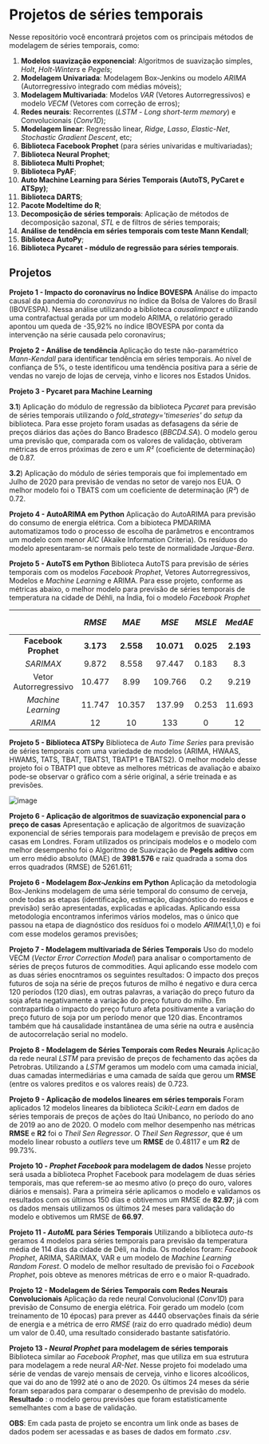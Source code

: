 # Projetos de séries temporais

Nesse repositório você encontrará projetos com os principais métodos de modelagem de séries temporais, como:

  1) **Modelos suavização exponencial**: Algoritmos de suavização simples, *Holt*, *Holt-Winters* e *Pegels*;
  2) **Modelagem Univariada**: Modelagem Box-Jenkins ou modelo *ARIMA* (Autorregressivo integrado com médias móveis);
  3) **Modelagem Multivariada**: Modelos *VAR* (Vetores Autorregressivos) e modelo *VECM* (Vetores com correção de erros);
  4) **Redes neurais**: Recorrentes (*LSTM* - *Long short-term memory*) e Convolucionais (*Conv1D*);
  5) **Modelagem linear**: Regressão linear, *Ridge*, *Lasso*, *Elastic-Net*, *Stochastic Gradient Descent*, etc;
  6) **Biblioteca Facebook Prophet** (para séries univaridas e multivariadas);
  7) **Biblioteca Neural Prophet**;
  8) **Biblioteca Multi Prophet**;
  9) **Biblioteca PyAF**;
  10) **Auto Machine Learning para Séries Temporais (AutoTS, PyCaret e ATSpy)**;
  11) **Biblioteca DARTS**;
  12) **Pacote Modeltime do R**;
  13) **Decomposição de séries temporais**: Aplicação de métodos de decomposição sazonal, *STL* e de filtros de séries temporais;
  14) **Análise de tendência em séries temporais com teste Mann Kendall**;
  15) **Biblioteca AutoPy**;
  16) **Biblioteca Pycaret - módulo de regressão para séries temporais**. 

## Projetos

**Projeto 1 - Impacto do coronavírus no Índice BOVESPA**
Análise do impacto causal da pandemia do *coronavírus* no índice da Bolsa de Valores do Brasil (IBOVESPA). Nessa análise utilizando a biblioteca *causalimpact* e utilizando uma contrafactual gerada por um modelo ARIMA, o relatório gerado apontou um queda de -35,92% no índice IBOVESPA por conta da intervenção na série causada pelo coronavírus;

**Projeto 2 - Análise de tendência**
Aplicação do teste não-paramétrico *Mann-Kendall* para identificar tendência em séries temporais. Ao nível de confiança de 5%, o teste identificou uma tendência positiva para a série de vendas no varejo de lojas de cerveja, vinho e licores nos Estados Unidos.

**Projeto 3 - Pycaret para Machine Learning**

**3.1**) Aplicação do módulo de regressão da biblioteca *Pycaret* para previsão de séries temporais utilizando o *fold_strategy='timeseries'* do *setup* da biblioteca. Para esse projeto foram usadas as defasagens da série de preços diários das ações do Banco Bradesco (*BBCD4.SA*). O modelo gerou uma previsão que, comparada com os valores de validação, obtiveram métricas de erros próximas de zero e um *R²* (coeficiente de determinação) de 0.87.

**3.2**) Aplicação do módulo de séries temporais que foi implementado em Julho de 2020 para previsão de vendas no setor de varejo nos EUA. O melhor modelo foi o TBATS com um coeficiente de determinação (*R²*) de 0.72.

**Projeto 4 - AutoARIMA em Python**
Aplicação do AutoARIMA para previsão do consumo de energia elétrica. Com a bibioteca PMDARIMA automatizamos todo o processo de escolha de parâmetros e encontramos um modelo com menor *AIC* (Akaike Information Criteria). Os resíduos do modelo apresentaram-se normais pelo teste de normalidade *Jarque-Bera*.

**Projeto 5 - AutoTS em Python**
Biblioteca AutoTS para previsão de séries temporais com os modelos *Facebook Prophet*, Vetores Autorregressivos, Modelos e *Machine Learning* e ARIMA. Para esse projeto, conforme as métricas abaixo, o melhor modelo para previsão de séries temporais de temperatura na cidade de Déhli, na Índia, foi o modelo *Facebook Prophet*

| |   *RMSE*   |  *MAE*  |  *MSE*|  *MSLE* |  *MedAE* |  *R-squared* |
|:----------------:|:------------------:|:------------------:|:------------------:|:------------------: |:------------------:|:------------------:|
|**Facebook Prophet** | **3.173**| **2.558** | **10.071**|**0.025**|**2.193**|**70.3%**|
|*SARIMAX* | 9.872| 8.558 | 97.447| 0.183 | 8.3|-7754.9%|
|Vetor Autorregressivo | 10.477| 8.99 | 109.766| 0.2 | 9.219|-9522.3%|
|*Machine Learning* | 11.747| 10.357 | 137.99| 0.253 | 11.693|-376.2%|
|*ARIMA* | 12| 10 | 133| 0 | 12|-46300 %|

**Projeto 5 - Biblioteca ATSPy**
Biblioteca de *Auto Time Series* para previsão de séries temporais com uma variedade de modelos (ARIMA, HWAAS, HWAMS, TATS, TBAT, TBATS1, TBATP1 e TBATS2). O melhor modelo desse projeto foi o TBATP1 que obteve as melhores métricas de avaliação e abaixo pode-se observar o gráfico com a série original, a série treinada e as previsões.

![image](https://user-images.githubusercontent.com/63425404/124525691-84760900-ddd6-11eb-950f-5552382324de.png)



**Projeto 6 - Aplicação de algoritmos de suavização exponencial para o preço de casas**
Apresentação e aplicação de algoritmos de suavização exponencial de séries temporais para modelagem e previsão de preços em casas em Londres. Foram utilizados os principais modelos e o modelo com melhor desempenho foi o Algoritmo de Suavização de **Pegels aditivo** com um erro médio absoluto (MAE) de **3981.576** e raiz quadrada a soma dos erros quadrados (RMSE) de 5261.611;

**Projeto 6 - Modelagem *Box-Jenkins* em Python**
Aplicação da metodologia Box-Jenkins modelagem de uma série temporal do consumo de cerveja, onde todas as etapas (identificação, estimação, diagnóstico do resíduos e previsão) serão apresentadas, explicadas e aplicadas. Aplicando essa metodologia encontramos inferimos vários modelos, mas o único que passou na etapa de diagnóstico dos resíduos foi o modelo 𝐴𝑅𝐼𝑀𝐴(1,1,0) e foi com esse modelos geramos previsões;

**Projeto 7 - Modelagem multivariada de Séries Temporais**
Uso do modelo VECM (*Vector Error Correction Model*) para analisar o comportamento de séries de preços futuros de commodities. Aqui aplicando esse modelo com as duas séries enocntramos os seguintes resultados: O impacto dos preços futuros de soja na série de preços futuros de milho é negativo e dura cerca 120 períodos (120 dias), em outras palavras, a variação do preço futuro da soja afeta negativamente a variação do preço futuro do milho. Em contrapartida o impacto do preço futuro afeta positivamente a variação do preço futuro de soja por um período menor que 120 dias. Encontramos também que há causalidade instantânea de uma série na outra e ausência de autocorrelação serial no modelo.

**Projeto 8 - Modelagem de Séries Temporais com Redes Neurais**
Aplicação da rede neural *LSTM* para previsão de preços de fechamento das ações da Petrobras. Utilizando a *LSTM* geramos um modelo com uma camada inicial, duas camadas intermediárias e uma camada de saída que gerou um **RMSE** (entre os valores preditos e os valores reais) de 0.723.

**Projeto 9 - Aplicação de modelos lineares em séries temporais**
Foram aplicados 12 modelos lineares da biblioteca *Scikit-Learn* em dados de séries temporais de preços de ações do Itaú Unibanco, no período do ano de 2019 ao ano de 2020. O modelo com melhor desempenho nas métricas **RMSE** e **R2** foi o *Theil Sen Regressor*. O *Theil Sen Regressor*, que é um modelo linear robusto a *outliers* teve um **RMSE** de 0.48117 e um **R2** de 99.73%.

**Projeto 10 - *Prophet Facebook* para modelagem de dados**
Nesse projeto será usada a biblioteca Prophet Facebook para modelagem de duas séries temporais, mas que referem-se ao mesmo ativo (o preço do ouro, valores diários e mensais). Para a primeira série aplicamos o modelo e validamos os resultados com os últimos 150 dias e obtivemos um RMSE de **82.97**; já com os dados mensais utilizamos os últimos 24 meses para validação do modelo e obtivemos um RMSE de **66.97**.

**Projeto 11 - *AutoML* para Séries Temporais**
Utilizando a biblioteca *auto-ts* geramos 4 modelos para séries temporais para previsão da temperatura média de 114 dias da cidade de Déli, na Índia. Os modelos foram: *Facebook Prophet*, ARIMA, SARIMAX, VAR e um modelo de *Machine Learning Random Forest*. O modelo de melhor resultado de previsão foi o *Facebook Prophet*, pois obteve as menores métricas de erro e o maior R-quadrado.

**Projeto 12 - Modelagem de Séries Temporais com Redes Neurais Convolucionais**
Aplicação da rede neural Convolucional (*Conv1D*) para previsão de Consumo de energia elétrica. Foir gerado um modelo (com treinamento de 10 épocas) para prever as 4440 observações finais da série de energia e a métrica de erro *RMSE* (raiz do erro quadrado médio) deum um valor de 0.40, uma resultado considerado bastante satisfatório.

**Projeto 13 - *Neural Prophet* para modelagem de séries temporais**
Biblioteca similar ao *Facebook Prophet*, mas que utiliza em sua estrutura para modelagem a rede neural *AR-Net*. Nesse projeto foi modelado uma série de vendas de varejo mensais de cerveja, vinho e licores alcoólicos, que vai do ano de 1992 até o ano de 2020. Os últimos 24 meses da série foram separados para comparar o desempenho de previsão do modelo. **Resultado** : o modelo gerou previsões que foram estatisticamente semelhantes com a base de validação.

**OBS**: Em cada pasta de projeto se encontra um link onde as bases de dados podem ser acessadas e as bases de dados em formato *.csv*.



